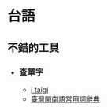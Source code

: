 # 台語

## 不錯的工具
- ### 查單字
  - [i taigi](https://itaigi.tw/k/%E5%87%BA%E9%A0%AD/)
  - [臺灣閩南語常用詞辭典](https://twblg.dict.edu.tw/holodict_new/result_detail.jsp?source=7&in_idx=15ut4&n_no=13114&curpage=1&sample=%E9%BD%A3&radiobutton=1&querytarget=2&limit=20&pagenum=1&rowcount=3)

